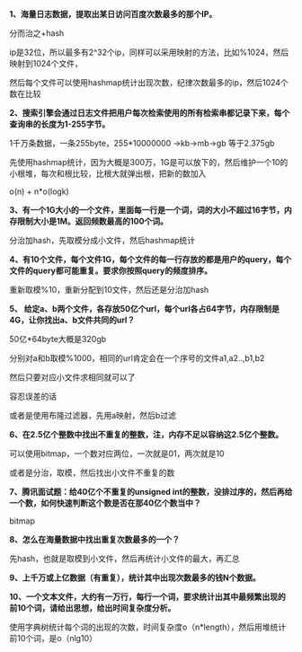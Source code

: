 **1、海量日志数据，提取出某日访问百度次数最多的那个IP。**

分而治之+hash

ip是32位，所以最多有2^32个ip，同样可以采用映射的方法，比如%1024，然后映射到1024个文件，

然后每个文件可以使用hashmap统计出现次数，纪律次数最多的ip，然后1024个数在比较



**2、搜索引擎会通过日志文件把用户每次检索使用的所有检索串都记录下来，每个查询串的长度为1-255字节。**

1千万条数据，一条255byte，255*10000000 ->kb->mb->gb  等于2.375gb

先使用hashmap统计，因为大概是300万，1G是可以放下的，然后维护一个10的小根堆，每次和根比较，比根大就弹出根，把新的数加入

o(n) + n*o(logk)

**3、有一个1G大小的一个文件，里面每一行是一个词，词的大小不超过16字节，内存限制大小是1M。返回频数最高的100个词。**

分治加hash，先取模分成小文件，然后hashmap统计

**4、有10个文件，每个文件1G，每个文件的每一行存放的都是用户的query，每个文件的query都可能重复。要求你按照query的频度排序。**

重新取模%10，重新分配到10文件，然后还是分治加hash

**5、 给定a、b两个文件，各存放50亿个url，每个url各占64字节，内存限制是4G，让你找出a、b文件共同的url？**

50亿*64byte大概是320gb

分别对a和b取模%1000，相同的url肯定会在一个序号的文件a1,a2..,b1,b2

然后只要对应小文件求相同就可以了



容忍误差的话

或者是使用布隆过滤器，先用a映射，然后b过滤

**6、在2.5亿个整数中找出不重复的整数，注，内存不足以容纳这2.5亿个整数。**

可以使用bitmap，一个数对应两位，一次就是01，两次就是10

或者是分治，取模，然后找出小文件不重复的数

**7、腾讯面试题：给40亿个不重复的unsigned int的整数，没排过序的，然后再给一个数，如何快速判断这个数是否在那40亿个数当中？**

bitmap

**8、怎么在海量数据中找出重复次数最多的一个？**

先hash，也就是取模到小文件，然后再统计小文件的最大，再汇总

**9、上千万或上亿数据（有重复），统计其中出现次数最多的钱N个数据。**

**10、一个文本文件，大约有一万行，每行一个词，要求统计出其中最频繁出现的前10个词，请给出思想，给出时间复杂度分析。**

使用字典树统计每个词的出现的次数，时间复杂度o（n*length），然后用堆统计前10个词，是o（nlg10）

